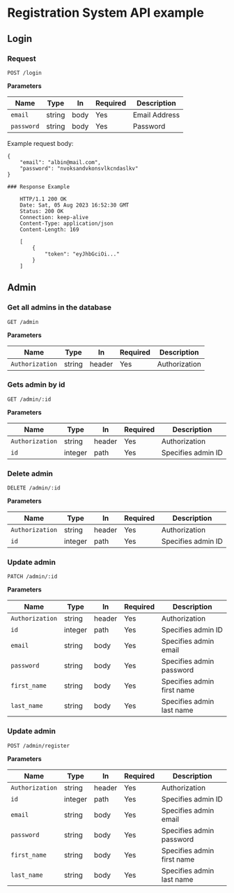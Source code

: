 # Registration System API example

## Login

### Request

`POST /login`

**Parameters**

| Name       | Type   | In   | Required | Description   |
| ---------- | ------ | ---- | -------- | ------------- |
| `email`    | string | body | Yes      | Email Address |
| `password` | string | body | Yes      | Password      |

Example request body:

```
{
    "email": "albin@mail.com",
    "password": "nvoksandvkonsvlkcndaslkv"
}

### Response Example

    HTTP/1.1 200 OK
    Date: Sat, 05 Aug 2023 16:52:30 GMT
    Status: 200 OK
    Connection: keep-alive
    Content-Type: application/json
    Content-Length: 169

    [
        {
            "token": "eyJhbGciOi..."
        }
    ]
```

## Admin

### Get all admins in the database

`GET /admin`

**Parameters**

| Name            | Type   | In     | Required | Description   |
| --------------- | ------ | ------ | -------- | ------------- |
| `Authorization` | string | header | Yes      | Authorization |

### Gets admin by id

`GET /admin/:id`

**Parameters**

| Name            | Type    | In     | Required | Description        |
| --------------- | ------- | ------ | -------- | ------------------ |
| `Authorization` | string  | header | Yes      | Authorization      |
| `id`            | integer | path   | Yes      | Specifies admin ID |

### Delete admin

`DELETE /admin/:id`

**Parameters**

| Name            | Type    | In     | Required | Description        |
| --------------- | ------- | ------ | -------- | ------------------ |
| `Authorization` | string  | header | Yes      | Authorization      |
| `id`            | integer | path   | Yes      | Specifies admin ID |

### Update admin

`PATCH /admin/:id`

**Parameters**

| Name            | Type    | In     | Required | Description                |
| --------------- | ------- | ------ | -------- | -------------------------- |
| `Authorization` | string  | header | Yes      | Authorization              |
| `id`            | integer | path   | Yes      | Specifies admin ID         |
| `email`         | string  | body   | Yes      | Specifies admin email      |
| `password`      | string  | body   | Yes      | Specifies admin password   |
| `first_name`    | string  | body   | Yes      | Specifies admin first name |
| `last_name`     | string  | body   | Yes      | Specifies admin last name  |

### Update admin

`POST /admin/register`

**Parameters**

| Name            | Type    | In     | Required | Description                |
| --------------- | ------- | ------ | -------- | -------------------------- |
| `Authorization` | string  | header | Yes      | Authorization              |
| `id`            | integer | path   | Yes      | Specifies admin ID         |
| `email`         | string  | body   | Yes      | Specifies admin email      |
| `password`      | string  | body   | Yes      | Specifies admin password   |
| `first_name`    | string  | body   | Yes      | Specifies admin first name |
| `last_name`     | string  | body   | Yes      | Specifies admin last name  |
